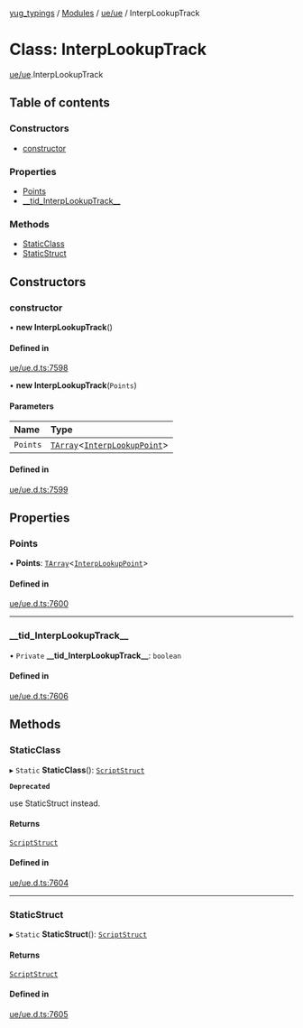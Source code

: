 [yug_typings](../README.md) / [Modules](../modules.md) / [ue/ue](../modules/ue_ue.md) / InterpLookupTrack

# Class: InterpLookupTrack

[ue/ue](../modules/ue_ue.md).InterpLookupTrack

## Table of contents

### Constructors

- [constructor](ue_ue.InterpLookupTrack.md#constructor)

### Properties

- [Points](ue_ue.InterpLookupTrack.md#points)
- [\_\_tid\_InterpLookupTrack\_\_](ue_ue.InterpLookupTrack.md#__tid_interplookuptrack__)

### Methods

- [StaticClass](ue_ue.InterpLookupTrack.md#staticclass)
- [StaticStruct](ue_ue.InterpLookupTrack.md#staticstruct)

## Constructors

### constructor

• **new InterpLookupTrack**()

#### Defined in

[ue/ue.d.ts:7598](https://github.com/YugMetaverse/yug_typings/blob/25cad34/ue/ue.d.ts#L7598)

• **new InterpLookupTrack**(`Points`)

#### Parameters

| Name | Type |
| :------ | :------ |
| `Points` | [`TArray`](../interfaces/ue_puerts.TArray.md)<[`InterpLookupPoint`](ue_ue.InterpLookupPoint.md)\> |

#### Defined in

[ue/ue.d.ts:7599](https://github.com/YugMetaverse/yug_typings/blob/25cad34/ue/ue.d.ts#L7599)

## Properties

### Points

• **Points**: [`TArray`](../interfaces/ue_puerts.TArray.md)<[`InterpLookupPoint`](ue_ue.InterpLookupPoint.md)\>

#### Defined in

[ue/ue.d.ts:7600](https://github.com/YugMetaverse/yug_typings/blob/25cad34/ue/ue.d.ts#L7600)

___

### \_\_tid\_InterpLookupTrack\_\_

• `Private` **\_\_tid\_InterpLookupTrack\_\_**: `boolean`

#### Defined in

[ue/ue.d.ts:7606](https://github.com/YugMetaverse/yug_typings/blob/25cad34/ue/ue.d.ts#L7606)

## Methods

### StaticClass

▸ `Static` **StaticClass**(): [`ScriptStruct`](ue_ue.ScriptStruct.md)

**`Deprecated`**

use StaticStruct instead.

#### Returns

[`ScriptStruct`](ue_ue.ScriptStruct.md)

#### Defined in

[ue/ue.d.ts:7604](https://github.com/YugMetaverse/yug_typings/blob/25cad34/ue/ue.d.ts#L7604)

___

### StaticStruct

▸ `Static` **StaticStruct**(): [`ScriptStruct`](ue_ue.ScriptStruct.md)

#### Returns

[`ScriptStruct`](ue_ue.ScriptStruct.md)

#### Defined in

[ue/ue.d.ts:7605](https://github.com/YugMetaverse/yug_typings/blob/25cad34/ue/ue.d.ts#L7605)
